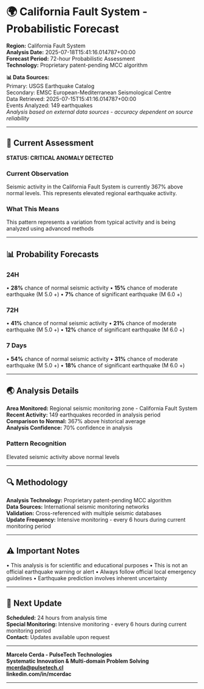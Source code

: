 # 🌍 California Fault System - Probabilistic Forecast

**Region:** California Fault System  
**Analysis Date:** 2025-07-18T15:41:16.014787+00:00  
**Forecast Period:** 72-hour Probabilistic Assessment  
**Technology:** Proprietary patent-pending MCC algorithm  

**📊 Data Sources:**  
Primary: USGS Earthquake Catalog  
Secondary: EMSC European-Mediterranean Seismological Centre  
Data Retrieved: 2025-07-15T15:41:16.014787+00:00  
Events Analyzed: 149 earthquakes  
*Analysis based on external data sources - accuracy dependent on source reliability*

---

## 🎯 Current Assessment

**STATUS: CRITICAL ANOMALY DETECTED**

### Current Observation
Seismic activity in the California Fault System is currently 367% above normal levels. This represents elevated regional earthquake activity.

### What This Means
This pattern represents a variation from typical activity and is being analyzed using advanced methods

---

## 📊 Probability Forecasts

### 24H
• **28%** chance of normal seismic activity
• **15%** chance of moderate earthquake (M 5.0 +)
• **7%** chance of significant earthquake (M 6.0 +)

### 72H
• **41%** chance of normal seismic activity
• **21%** chance of moderate earthquake (M 5.0 +)
• **12%** chance of significant earthquake (M 6.0 +)

### 7 Days
• **54%** chance of normal seismic activity
• **31%** chance of moderate earthquake (M 5.0 +)
• **18%** chance of significant earthquake (M 6.0 +)

---

## 🌏 Analysis Details
**Area Monitored:** Regional seismic monitoring zone - California Fault System  
**Recent Activity:** 149 earthquakes recorded in analysis period  
**Comparison to Normal:** 367% above historical average  
**Analysis Confidence:** 70% confidence in analysis  

### Pattern Recognition
Elevated seismic activity above normal levels

---

## 🔍 Methodology
**Analysis Technology:** Proprietary patent-pending MCC algorithm  
**Data Sources:** International seismic monitoring networks  
**Validation:** Cross-referenced with multiple seismic databases  
**Update Frequency:** Intensive monitoring - every 6 hours during current monitoring period  

---

## ⚠️ Important Notes
• This analysis is for scientific and educational purposes
• This is not an official earthquake warning or alert
• Always follow official local emergency guidelines
• Earthquake prediction involves inherent uncertainty

---

## 📅 Next Update
**Scheduled:** 24 hours from analysis time  
**Special Monitoring:** Intensive monitoring - every 6 hours during current monitoring period  
**Contact:** Updates available upon request  

---

**Marcelo Cerda - PulseTech Technologies**  
**Systematic Innovation & Multi-domain Problem Solving**  
**mcerda@pulsetech.cl**  
**linkedin.com/in/mcerdac**

---
